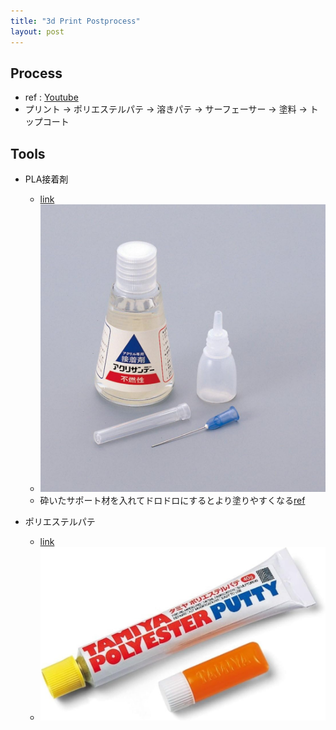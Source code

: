 ```yaml
---
title: "3d Print Postprocess"
layout: post
---
```


<script async src="https://cdn.jsdelivr.net/npm/mathjax@3/es5/tex-chtml.js" id="MathJax-script"></script>
<script>
MathJax = {
  tex: {
    inlineMath: [['$', '$'],['\$', '\$']]
  }
};
</script>

## Process
+ ref : [Youtube](https://www.youtube.com/watch?v=RkdblzqHemA)
+ プリント $\rightarrow$ ポリエステルパテ $\rightarrow$ 溶きパテ $\rightarrow$ サーフェーサー $\rightarrow$ 塗料 $\rightarrow$ トップコート

## Tools
+ PLA接着剤
  - [link](https://www.amazon.co.jp/gp/product/B00940PF0W/ref=ppx_yo_dt_b_search_asin_title?ie=UTF8&psc=1)
  - ![Alt text](../img/3dprintmemo/glue.png)  
  - 砕いたサポート材を入れてドロドロにするとより塗りやすくなる[ref](https://www.youtube.com/watch?v=f2slsglqdaY)

+ ポリエステルパテ
  - [link](https://www.amazon.co.jp/dp/B0C8BGYTTS?ref=ppx_yo2ov_dt_b_fed_asin_title)
  - ![Alt text](../img/3dprintmemo/putty.png)